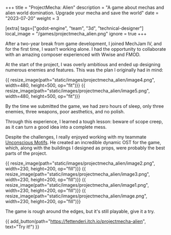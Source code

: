 +++
title = "ProjectMecha: Alien"
description = "A game about mechas and alien world domination. Upgrade your mecha and save the world"
date = "2023-07-20"
weight = 3

[extra]
tags=["godot-engine", "team", "3d", "technical-designer"]
local_image = "/games/projectmecha_alien.png"
ignore = true
+++

After a two-year break from game development, I joined MechJam IV, and for the first time, I wasn’t working alone. I had the opportunity to collaborate with an amazing composer experienced with Wwise and FMOD.

At the start of the project, I was overly ambitious and ended up designing numerous enemies and features. This was the plan I originally had in mind:

<div class = "gallery">
{{ resize_image(path="static/images/projectmecha_alien/image4.png", width=480, height=500, op="fit")}}
{{ resize_image(path="static/images/projectmecha_alien/image5.png", width=480, height=500, op="fit")}}
</div>

By the time we submitted the game, we had zero hours of sleep, only three enemies, three weapons, poor aesthetics, and no polish.

Through this experience, I learned a tough lesson: beware of scope creep, as it can turn a good idea into a complete mess.

Despite the challenges, I really enjoyed working with my teammate [Unconscious Motifs](https://unconscious-motifs.itch.io). He created an incredible dynamic OST for the game, which, along with the buildings I designed as props, were probably the best parts of the project.

<div class = "gallery">
{{ resize_image(path="static/images/projectmecha_alien/image2.png", width=230, height=200, op="fill")}}
{{ resize_image(path="static/images/projectmecha_alien/image3.png", width=230, height=200, op="fill")}}
{{ resize_image(path="static/images/projectmecha_alien/image1.png", width=230, height=200, op="fill")}}
{{ resize_image(path="static/images/projectmecha_alien/image.png", width=230, height=200, op="fill")}}
</div>

The game is rough around the edges, but it's still playable, give it a try.

{{ add_button(path="https://fettenderi.itch.io/projectmecha-alien", text="Try it!") }}